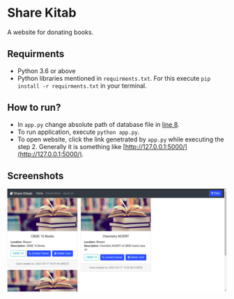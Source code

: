 # Share Kitab
A website for donating books.

## Requirments
- Python 3.6 or above
- Python libraries mentioned in `requirments.txt`. For this execute `pip install -r requirments.txt` in your terminal.


## How to run?
- In `app.py` change absolute path of database file in [line 8](https://github.com/raghav-dalmia/kitab_app/blob/997d2ba4054c2bbff1a7f6d2675168088cddc1b5/app.py#L8).
- To run application, execute `python app.py`.
- To open website, click the link genetrated by `app.py` while executing the step 2. Generally it is something like [http://127.0.0.1:5000/](http://127.0.0.1:5000/).

## Screenshots
![ss1](https://github.com/raghav-dalmia/kitab_app/blob/main/screenshots/Screenshot-1.png)

